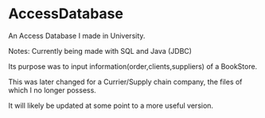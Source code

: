 # AccessDatabase
An Access Database I made in University. 

Notes: Currently being made with SQL and Java (JDBC)

Its purpose was to input information(order,clients,suppliers) of a BookStore.

This was later changed for a Currier/Supply chain company, the files of which I no longer possess.

It will likely be updated at some point to a more useful version.
